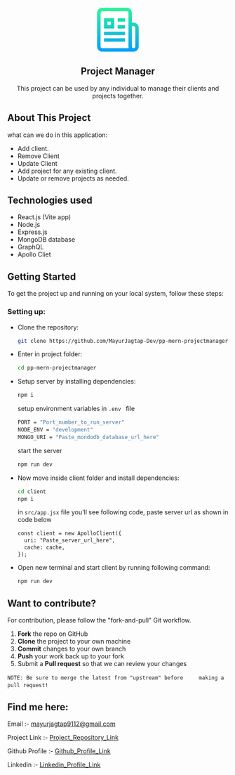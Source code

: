 <p align="center">
    <a href="https://github.com/MayurJagtap-Dev/pp-mern-projectmanager"><img src="logo.png" alt="Logo" width="100" height="100">
</a>

<h2 align="center">Project Manager</h2>

<p align="center">This project can be used by any individual to manage their clients and projects together.<br /></p>

## About This Project

what can we do in this application:

- Add client.
- Remove Client
- Update Client
- Add project for any existing client.
- Update or remove projects as needed.

## Technologies used

- React.js (Vite app)
- Node.js
- Express.js
- MongoDB database
- GraphQL
- Apollo Cliet

## Getting Started

To get the project up and running on your local system, follow these steps:

### Setting up:

- Clone the repository:

  ```bash
  git clone https://github.com/MayurJagtap-Dev/pp-mern-projectmanager.git
  ```

- Enter in project folder:

  ```bash
  cd pp-mern-projectmanager
  ```

- Setup server by installing dependencies:

  ```bash
  npm i
  ```

  setup environment variables in `.env ` file

  ```bash
  PORT = "Port_number_to_run_server"
  NODE_ENV = "development"
  MONGO_URI = "Paste_mondodb_database_url_here"
  ```

  start the server

  ```bash
  npm run dev
  ```

- Now move inside client folder and install dependencies:

  ```bash
  cd client
  npm i
  ```

  in `src/app.jsx` file you'll see following code, paste server url as shown in code below

  ```
  const client = new ApolloClient({
    uri: "Paste_server_url_here",
    cache: cache,
  });
  ```

- Open new terminal and start client by running following command:

  ```bash
  npm run dev
  ```

## Want to contribute?

For contribution, please follow the "fork-and-pull" Git workflow.

1.  **Fork** the repo on GitHub
2.  **Clone** the project to your own machine
3.  **Commit** changes to your own branch
4.  **Push** your work back up to your fork
5.  Submit a **Pull request** so that we can review your changes

`NOTE: Be sure to merge the latest from "upstream" before     making a pull request!`

## Find me here:

Email :- mayurjagtap9112@gmail.com

Project Link :- [Project_Repository_Link](https://github.com/MayurJagtap-Dev/pp-mern-projectmanager)

Github Profile :- [Github_Profile_Link](https://github.com/MayurJagtap-Dev)

Linkedin :- [Linkedin_Profile_Link](www.linkedin.com/in/mayurjagtap-dev)
